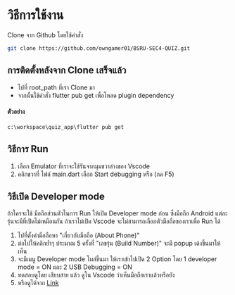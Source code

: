 # วิธีการใช้งาน

Clone จาก Github โดยใช้คำสั่ง

```bash
git clone https://github.com/owngamer01/BSRU-SEC4-QUIZ.git
```

## การติดตั้งหลังจาก Clone เสร็จแล้ว

- ไปที่ root_path ที่เรา Clone มา
- จากนั้นใช้คำสั่ง flutter pub get เพื่อโหลด plugin dependency

#### ตัวอย่าง
```bash
c:\workspace\quiz_app\flutter pub get
```

## วิธีการ Run
1. เลือก Emulator ที่เราจะใช้รันจากมุมขวาล่างของ Vscode
2. คลิกขวาที่ ไฟล์ main.dart เลือก Start debugging หรือ (กด F5)



## วิธีเปิด Developer mode
 ถ้าใครจะใช้ มือถือส่วนตัวในการ Run ให้เปิด Developer mode ก่อน ซึ่งมือถือ Android แต่ละรุ่นจะมีที่เปิดไม่เหมือนกัน ถ้าเราไม่เปิด Vscode จะไม่สามารถเลือกตัวมือถือของเราเพื่อ Run ได้

1. ไปที่ตั้งค่ามือถือหา "เกี่ยวกับมือถือ (About Phone)"
2. ต่อไปให้คลิกย้ำๆ ประมาณ 5 ครั้งที่ "เลขรุ่น (Build Number)" จะมี popup เด้งขึ้นมาให้เห็น
3. จะมีเมนู Developer mode โผล่ขึ้นมา ให้เราเข้าไปเปิด 2 Option โดย 1 developer mode = ON และ 2 USB Debugging = ON
4. ทดสอบดูโดย เสียบสาย แล้ว ดูใน Vscode ว่าเห็นมือถือเราแล้วหรือยัง
5. หรือดูได้จาก [Link](https://www.youtube.com/watch?v=ohaH2BRTXDM)
